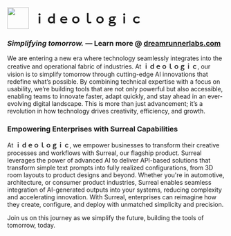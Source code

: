 # <div style="display: flex; align-items: center; gap: 10px;"><img src="images/logo.png" width="50" /> ｉｄｅｏｌｏｇｉｃ　</div>

### *Simplifying tomorrow.* — Learn more @ [dreamrunnerlabs.com](https://dreamrunnerlabs.com)

We are entering a new era where technology seamlessly integrates into the creative and operational fabric of industries. At <b>ｉｄｅｏｌｏｇｉｃ</b>, our vision is to simplify tomorrow through cutting-edge AI innovations that redefine what’s possible. By combining technical expertise with a focus on usability, we’re building tools that are not only powerful but also accessible, enabling teams to innovate faster, adapt quickly, and stay ahead in an ever-evolving digital landscape. This is more than just advancement; it’s a revolution in how technology drives creativity, efficiency, and growth.

### Empowering Enterprises with Surreal Capabilities
At <b>ｉｄｅｏｌｏｇｉｃ</b>, we empower businesses to transform their creative processes and workflows with Surreal, our flagship product. Surreal leverages the power of advanced AI to deliver API-based solutions that transform simple text prompts into fully realized configurations, from 3D room layouts to product designs and beyond. Whether you're in automotive, architecture, or consumer product industries, Surreal enables seamless integration of AI-generated outputs into your systems, reducing complexity and accelerating innovation. With Surreal, enterprises can reimagine how they create, configure, and deploy with unmatched simplicity and precision.

Join us on this journey as we simplify the future, building the tools of tomorrow, today.
